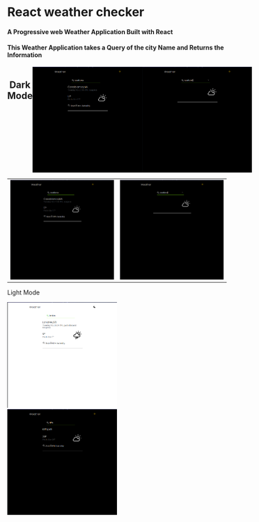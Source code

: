 
# React weather checker
<h4> A Progressive web Weather Application Built with React <h4>
<h4>This Weather Application takes a Query of the city Name and Returns the Information </h4>
<div align="center">
  <div style="display: flex;">
  <h2 display="flex">Dark Mode</h2>
    <img src="./Screens/black_screen.png" width="50%" height="auto" />
    <img src="./Screens/loding_screen.png" width="50%" height="auto" />
   </div>
</div>

<table>
  <tr>
    <td valign="top"><img src="./Screens/black_screen.png"/></td>
    <td valign="top"><img src="./Screens/loading_screen.png"/></td>
  </tr>
</table>


  <p align="center">
  <p>Light Mode</p>
    <div display="flex">
    <img src="./Screens/white_screen.png" width="50%" height="auto" />
    <img src="./Screens/result_screen.png" width="50%" height="auto" />
  </p>